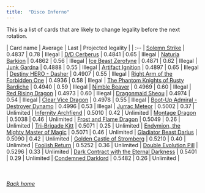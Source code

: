 ```yaml
---
title:  "Disco Inferno"
---
```


This is a list of cards that are likely to change legality before the next rotation.

| Card name | Average | Last | Projected legality |
| :-- |
[Solemn Strike](https://db.ygoprodeck.com/card/?search=Solemn%20Strike) | 0.4837 | 0.78 | Illegal |
[D/D Cerberus](https://db.ygoprodeck.com/card/?search=D/D%20Cerberus) | 0.4841 | 0.65 | Illegal |
[Naturia Barkion](https://db.ygoprodeck.com/card/?search=Naturia%20Barkion) | 0.4862 | 0.56 | Illegal |
[Ice Beast Zerofyne](https://db.ygoprodeck.com/card/?search=Ice%20Beast%20Zerofyne) | 0.4871 | 0.62 | Illegal |
[Junk Gardna](https://db.ygoprodeck.com/card/?search=Junk%20Gardna) | 0.4888 | 0.55 | Illegal |
[Artifact Ignition](https://db.ygoprodeck.com/card/?search=Artifact%20Ignition) | 0.4897 | 0.65 | Illegal |
[Destiny HERO - Dasher](https://db.ygoprodeck.com/card/?search=Destiny%20HERO%20-%20Dasher) | 0.4907 | 0.55 | Illegal |
[Right Arm of the Forbidden One](https://db.ygoprodeck.com/card/?search=Right%20Arm%20of%20the%20Forbidden%20One) | 0.4936 | 0.58 | Illegal |
[The Phantom Knights of Rusty Bardiche](https://db.ygoprodeck.com/card/?search=The%20Phantom%20Knights%20of%20Rusty%20Bardiche) | 0.4940 | 0.59 | Illegal |
[Nimble Beaver](https://db.ygoprodeck.com/card/?search=Nimble%20Beaver) | 0.4969 | 0.60 | Illegal |
[Red Rising Dragon](https://db.ygoprodeck.com/card/?search=Red%20Rising%20Dragon) | 0.4973 | 0.60 | Illegal |
[Dragonmaid Sheou](https://db.ygoprodeck.com/card/?search=Dragonmaid%20Sheou) | 0.4974 | 0.54 | Illegal |
[Clear Vice Dragon](https://db.ygoprodeck.com/card/?search=Clear%20Vice%20Dragon) | 0.4978 | 0.55 | Illegal |
[Boot-Up Admiral - Destroyer Dynamo](https://db.ygoprodeck.com/card/?search=Boot-Up%20Admiral%20-%20Destroyer%20Dynamo) | 0.4996 | 0.53 | Illegal |
[Jurrac Meteor](https://db.ygoprodeck.com/card/?search=Jurrac%20Meteor) | 0.5002 | 0.37 | Unlimited |
[Infernity Archfiend](https://db.ygoprodeck.com/card/?search=Infernity%20Archfiend) | 0.5010 | 0.42 | Unlimited |
[Montage Dragon](https://db.ygoprodeck.com/card/?search=Montage%20Dragon) | 0.5038 | 0.46 | Unlimited |
[Frost and Flame Dragon](https://db.ygoprodeck.com/card/?search=Frost%20and%20Flame%20Dragon) | 0.5049 | 0.26 | Unlimited |
[Tri-Brigade Kitt](https://db.ygoprodeck.com/card/?search=Tri-Brigade%20Kitt) | 0.5071 | 0.25 | Unlimited |
[Endymion, the Mighty Master of Magic](https://db.ygoprodeck.com/card/?search=Endymion,%20the%20Mighty%20Master%20of%20Magic) | 0.5071 | 0.46 | Unlimited |
[Gladiator Beast Darius](https://db.ygoprodeck.com/card/?search=Gladiator%20Beast%20Darius) | 0.5090 | 0.42 | Unlimited |
[Golden Castle of Stromberg](https://db.ygoprodeck.com/card/?search=Golden%20Castle%20of%20Stromberg) | 0.5210 | 0.40 | Unlimited |
[Foolish Return](https://db.ygoprodeck.com/card/?search=Foolish%20Return) | 0.5252 | 0.36 | Unlimited |
[Double Evolution Pill](https://db.ygoprodeck.com/card/?search=Double%20Evolution%20Pill) | 0.5296 | 0.33 | Unlimited |
[Dark Contract with the Eternal Darkness](https://db.ygoprodeck.com/card/?search=Dark%20Contract%20with%20the%20Eternal%20Darkness) | 0.5401 | 0.29 | Unlimited |
[Condemned Darklord](https://db.ygoprodeck.com/card/?search=Condemned%20Darklord) | 0.5482 | 0.26 | Unlimited |

<br>

###### [Back home](index)